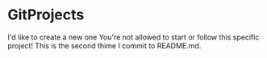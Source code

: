 # GitProjects
I'd like to create a new one
You're not allowed to start or follow this specific project!
This is the second thime I commit to README.md.
